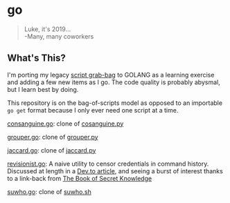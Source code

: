 # go

> Luke, it's 2019...  
> -Many, many coworkers  

## What's This?

I'm porting my legacy [script grab-bag](https://github.com/lbonanomi/scripts/blob/master/README.md) to GOLANG as a learning exercise and adding a few new items as I go. The code quality is probably abysmal, but I learn best by doing.

This repository is on the bag-of-scripts model as opposed to an importable `go get` format because I only ever need one script at a time.

[consanguine.go](consanguine.go): clone of [cosanguine.py](https://github.com/lbonanomi/scripts/blob/master/cosanguine.py)

[grouper.go](consanguine.go): clone of [grouper.py](https://github.com/lbonanomi/scripts/blob/master/grouper.py)

[jaccard.go](jaccard.go): clone of [jaccard.py](https://github.com/lbonanomi/scripts/blob/master/jaccard.py)

[revisionist.go](https://github.com/lbonanomi/go/blob/master/revisionist.go): A naive utility to censor credentials in command history. Discussed at length in a [Dev.to article](https://dev.to/lbonanomi/sterilizing-bash-history-5455), and seeing a burst of interest thanks to a link-back from [The Book of Secret Knowledge](https://github.com/trimstray/the-book-of-secret-knowledge)

[suwho.go](suwho.go): clone of [suwho.sh](https://github.com/lbonanomi/scripts/blob/master/suwho.sh)
